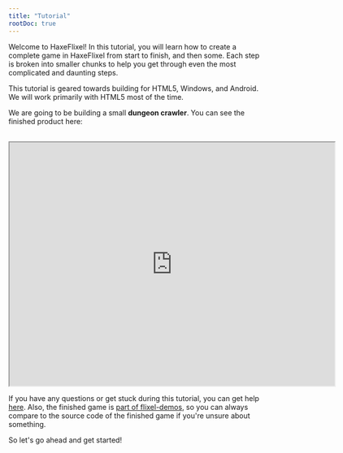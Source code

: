 ```yaml
---
title: "Tutorial"
rootDoc: true
---
```


Welcome to HaxeFlixel! In this tutorial, you will learn how to create a complete game in HaxeFlixel from start to finish, and then some. Each step is broken into smaller chunks to help you get through even the most complicated and daunting steps.

This tutorial is geared towards building for HTML5, Windows, and Android. We will work primarily with HTML5 most of the time.

We are going to be building a small **dungeon crawler**. You can see the finished product here:

<br/>
<iframe class="html5-demo" src="https://demos.haxeflixel.com/html5/TurnBasedRPG" width="640" height="480"></iframe>
<br/>

If you have any questions or get stuck during this tutorial, you can get help [here](/documentation/community/). Also, the finished game is [part of flixel-demos](https://github.com/HaxeFlixel/flixel-demos/tree/master/Tutorials/TurnBasedRPG), so you can always compare to the source code of the finished game if you're unsure about something.

So let's go ahead and get started!
